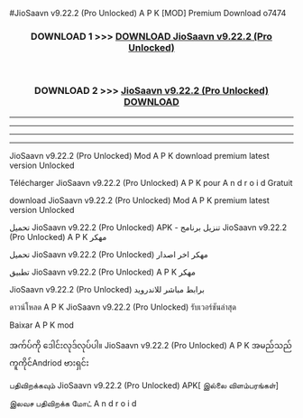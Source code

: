 #JioSaavn  v9.22.2 (Pro Unlocked) A P K [MOD] Premium Download o7474



<div align="center">

<h3>DOWNLOAD 1 >>> <a href="https://teeasianyam.web.app?sq=JioSaavn  v9.22.2 (Pro Unlocked)">DOWNLOAD JioSaavn  v9.22.2 (Pro Unlocked) </a></h3><br>

<h3>DOWNLOAD 2 >>> <a href="https://teeasianyam.web.app?sq=JioSaavn  v9.22.2 (Pro Unlocked) ">JioSaavn  v9.22.2 (Pro Unlocked)  DOWNLOAD </a></h3>

</div>


----------------------------------------------------------

----------------------------------------------------------

----------------------------------------------------------

----------------------------------------------------------


JioSaavn  v9.22.2 (Pro Unlocked)  Mod A P K download premium latest version Unlocked

Télécharger JioSaavn  v9.22.2 (Pro Unlocked)  A P K pour A n d r o i d Gratuit

download JioSaavn  v9.22.2 (Pro Unlocked)  Mod A P K premium latest version Unlocked

تحميل JioSaavn  v9.22.2 (Pro Unlocked)  APK - تنزيل برنامج JioSaavn  v9.22.2 (Pro Unlocked)  A P K مهكر

تحميل JioSaavn  v9.22.2 (Pro Unlocked)  مهكر اخر اصدار

تطبيق JioSaavn  v9.22.2 (Pro Unlocked)  A P K مهكر

JioSaavn  v9.22.2 (Pro Unlocked)  برابط مباشر للاندرويد

ดาวน์โหลด A P K JioSaavn  v9.22.2 (Pro Unlocked)  รับเวอร์ชันล่าสุด

Baixar A P K mod

အက်ပ်ကို ဒေါင်းလုဒ်လုပ်ပါ။ JioSaavn  v9.22.2 (Pro Unlocked)  A P K အမည်သည်ကူကိုင်Andriod ဗားရှင်း

பதிவிறக்கவும் JioSaavn  v9.22.2 (Pro Unlocked)  APK[ இல்லை விளம்பரங்கள்] 
 
இலவச பதிவிறக்க மோட் A n d r o i d



